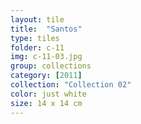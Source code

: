 ```yaml
---
layout: tile
title:  "Santos"
type: tiles
folder: c-11
img: c-11-03.jpg
group: collections
category: [2011]
collection: "Collection 02" 
color: just white
size: 14 x 14 cm
---
```



